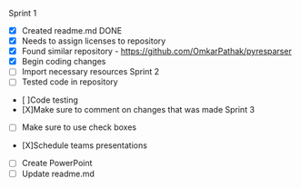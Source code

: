 Sprint 1
- [x] Created readme.md DONE
- [X] Needs to assign licenses to repository 
- [x] Found similar repository - https://github.com/OmkarPathak/pyresparser 
- [X] Begin coding changes 
- [ ] Import necessary resources 
Sprint 2
- [ ] Tested code in repository 
- [ ]Code testing 
- [X]Make sure to comment on changes that was made 
Sprint 3
- [ ] Make sure to use check boxes 
- [X]Schedule teams presentations
- [ ] Create PowerPoint 
- [ ] Update readme.md
